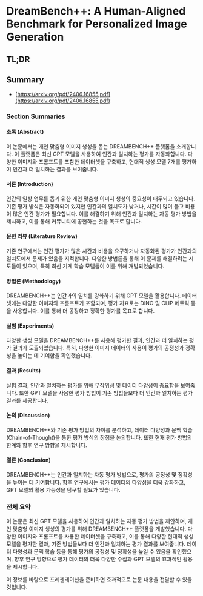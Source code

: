 # DreamBench++: A Human-Aligned Benchmark for Personalized Image Generation
## TL;DR
## Summary
- [https://arxiv.org/pdf/2406.16855.pdf](https://arxiv.org/pdf/2406.16855.pdf)

### Section Summaries

#### 초록 (Abstract)

이 논문에서는 개인 맞춤형 이미지 생성을 돕는 DREAMBENCH++ 플랫폼을 소개합니다. 이 플랫폼은 최신 GPT 모델을 사용하여 인간과 일치하는 평가를 자동화합니다. 다양한 이미지와 프롬프트를 포함한 데이터셋을 구축하고, 현대적 생성 모델 7개를 평가하여 인간과 더 일치하는 결과를 보여줍니다.

#### 서론 (Introduction)

인간의 일상 업무를 돕기 위한 개인 맞춤형 이미지 생성의 중요성이 대두되고 있습니다. 기존 평가 방식은 자동화되어 있지만 인간과의 일치도가 낮거나, 시간이 많이 들고 비용이 많은 인간 평가가 필요합니다. 이를 해결하기 위해 인간과 일치하는 자동 평가 방법을 제시하고, 이를 통해 커뮤니티에 공헌하는 것을 목표로 합니다.

#### 문헌 리뷰 (Literature Review)

기존 연구에서는 인간 평가가 많은 시간과 비용을 요구하거나 자동화된 평가가 인간과의 일치도에서 문제가 있음을 지적합니다. 다양한 방법론을 통해 이 문제를 해결하려는 시도들이 있으며, 특히 최신 기계 학습 모델들이 이를 위해 개발되었습니다.

#### 방법론 (Methodology)

DREAMBENCH++는 인간과의 일치를 강화하기 위해 GPT 모델을 활용합니다. 데이터셋에는 다양한 이미지와 프롬프트가 포함되며, 평가 지표로는 DINO 및 CLIP 메트릭 등을 사용합니다. 이를 통해 더 공정하고 정확한 평가를 목표로 합니다.

#### 실험 (Experiments)

다양한 생성 모델을 DREAMBENCH++를 사용해 평가한 결과, 인간과 더 일치하는 평가 결과가 도출되었습니다. 특히, 다양한 이미지 데이터의 사용이 평가의 공정성과 정확성을 높이는 데 기여함을 확인했습니다.

#### 결과 (Results)

실험 결과, 인간과 일치하는 평가를 위해 무작위성 및 데이터 다양성이 중요함을 보여줍니다. 또한 GPT 모델을 사용한 평가 방법이 기존 방법들보다 더 인간과 일치하는 평가 결과를 제공합니다.

#### 논의 (Discussion)

DREAMBENCH++와 기존 평가 방법의 차이를 분석하고, 데이터 다양성과 문맥 학습(Chain-of-Thought)을 통한 평가 방식의 장점을 논의합니다. 또한 현재 평가 방법의 한계와 향후 연구 방향을 제시합니다.

#### 결론 (Conclusion)

DREAMBENCH++는 인간과 일치하는 자동 평가 방법으로, 평가의 공정성 및 정확성을 높이는 데 기여합니다. 향후 연구에서는 평가 데이터의 다양성을 더욱 강화하고, GPT 모델의 활용 가능성을 탐구할 필요가 있습니다.

### 전체 요약

이 논문은 최신 GPT 모델을 사용하여 인간과 일치하는 자동 평가 방법을 제안하며, 개인 맞춤형 이미지 생성의 평가를 위해 DREAMBENCH++ 플랫폼을 개발했습니다. 다양한 이미지와 프롬프트를 사용한 데이터셋을 구축하고, 이를 통해 다양한 현대적 생성 모델을 평가한 결과, 기존 방법들보다 더 인간과 일치하는 평가 결과를 보여줍니다. 데이터 다양성과 문맥 학습 등을 통해 평가의 공정성 및 정확성을 높일 수 있음을 확인했으며, 향후 연구 방향으로 평가 데이터의 더욱 다양한 수집과 GPT 모델의 효과적인 활용을 제시합니다.

이 정보를 바탕으로 프레젠테이션을 준비하면 효과적으로 논문 내용을 전달할 수 있을 것입니다.